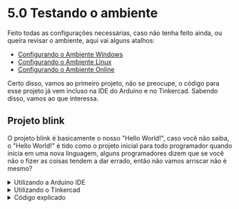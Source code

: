 # 5.0 Testando o ambiente

Feito todas as configurações necessárias, caso não tenha feito ainda, ou queira revisar o ambiente, aqui vai alguns atalhos:

- [Configurando o Ambiente Windows](/src/2-Ambiente/1-Ambiente-windows.md)
- [Configurando o Ambiente Linux](/src/2-Ambiente/2-Ambiente-linux.md)
- [Configurando o Ambiente Online](/src/2-Ambiente/3-Ambiente-online.md)

Certo disso, vamos ao primeiro projeto, não se preocupe, o código para esse projeto já vem incluso na IDE do Arduino e no Tinkercad. Sabendo disso, vamos ao que interessa.
<p></p>

## Projeto blink

O projeto blink é basicamente o nosso "Hello World!", caso você não saiba, o "Hello World!" é tido como o projeto inicial para todo programador quando inicia em uma nova linguagem, alguns programadores dizem que se você não o fizer as coisas tendem a dar errado, então não vamos arriscar não é mesmo?
<p></p>

<details> 
    <summary>Utilizando a Arduino IDE</summary>

Ponto importante antes de enviar o código para a placa é verificar em qual porta COM está, irei explicar como verificar da maneira mais simples.
<p></p>

Na barra superior ao clicar em Tools -> Port, podemos verificar que, **no meu caso**, temos dois dispositivos conectados na porta USB que permitem comunicação serial, um deles pode ser a placa, para verificar qual é de fato, basta despluga-la e uma sumirá, sendo assim fica fácil de localizar qual é a porta certa.

<p align="center">
    <img src="../imgs/Projetos/0-blink/IDE_Porta.png" alt="Selecionado a porta">
</p>

**Observação importante 1, caso nenhuma suma, pode ser algo ocasionado por falta de software de driver, é de extrema importância a localização do mesmo. Cada placa possui um software de driver, então nesse caso é melhor fazer uma busca pela internet por qual seria o software driver mais aconselhado para sua placa.**
<p></p>

**Observação importante 2, ainda na opção Tools, temos a opção "Board", é de extrema importância que o modelo de placa selecionado, seja o modelo da sua placa, caso contrário o código pode não subir, ou subir com falhas. A baixo uma imagem de exemplo de quando uma placa está selecionada.**
<p></p>

<p align="center">
    <img src="../imgs/Projetos/0-blink/IDE_Boards.png" alt="Tipos de placa">
</p>

Na Arduino IDE, este código já vem por padrão, assim como uma infinidade de outros códigos, para encontrá-lo basta seguir o caminho Files -> Examples -> 01.Basics -> Blink, como na imagem a seguir: 

<p align="center">
    <img src="../imgs/Projetos/0-blink/IDE_Selecionando_example.png" alt="Examples">
</p>

Feito isso uma nova janela aparecerá com o código, basta fazer o upload do mesmo, clicando no icone de seta para a direita, como mostrado a baixo.

<p align="center">
    <img src="../imgs/Projetos/0-blink/IDE_Upload.png" alt="Selecionado a porta">
</p>

Caso tudo esteja correto uma mensagem com "Done uploading" como esta, deverá aparecer na barra inferior da IDE:

<p align="center">
    <img src="../imgs/Projetos/0-blink/IDE_Upload_Done.png" alt="Upload finalizado">
</p>

Após feito o upload, se tudo correr bem, o LED "L" que é o led imbutido do Arduino deverá começar a piscar, mas porque? Veremos mais a baixo

<p align="center">
    <img src="../imgs/Projetos/0-blink/tinkercad_led_aceso.png" alt="Resultado">
</p>

Caso algo dê errado, volte esse passo a passo do começo, não se esqueça de verificar o cabo que liga o Arduino ao PC e a instalação dos drivers =)
<p></p>

A explicação superficial deste código e porque o LED está piscando, está mais a baixo na seção "Código explicado", na [aula 4](/src/4-Modulo-basico/zEm-desenvolvimento.md) iremos aprofundar melhor em como ele funciona.

</details> 

<details> 
    <summary>Utilizando o Tinkercad</summary>

No Tinkercad esse projeto já vem por padrão quando você insere o Arduino no ambiente de trabalho, irei mostrar como inserir o Arduino e como checar o código que está sendo executado dentro do Arduino.
<p></p>

Você já deve saber como criar um novo circuito, caso não se lembre irei recapitular a parte de configuração do [ambiente online](/src/2-Ambiente/3-Ambiente-online.md). Para criar um novo projeto utilizando o arduino basta clicar na aba "Circuitos" (1) no canto esquerdo e em seguida "Criar novo Circuito"(2)  
<p align="center">
    <img src="../imgs/TinkerCad/CriandoCircuito.png" alt="Criando circuito">
</p>

Após criar um novo projeto, no canto direito é possível localizar uma barra de pesquisa (1), digite Arduino, como na imagem a baixo. No resultado deverá aparecer o "Arduino Uno R3" (2), basta clicar na figura dele e depois clica na parte branca da tela (3) para adicionar o Arduino ao seu ambiente de trabalho.

<p align="center">
    <img src="../imgs/Projetos/0-blink/tinkercad_arduino.png" alt="Selecionado o Arduino">
</p>

Após adicionar o Arduino ao ambiente de trabalho, basta clicar no botão "Iniciar simulação" (1), repare que 2 leds na placa se acenderam, o LED que indica que o Arduino está ligado, "ON" (2) e o LED "L" (3) este LED em questão estará piscando, mas porque? Veremos mais a baixo.

<p align="center">
    <img src="../imgs/Projetos/0-blink/tinkercad_arduino_blink.png" alt="Resultado">
</p>

Ao clicarmos em "Código" (1), podemos visualizar como o algoritmo funciona (2), os passos descritos ali são seguidos durante a execução do programa que está rodando no Arduino. Ao clicarmos em "Blocos" (3), temos a opção "Texto" que é a opção que mais iremos utilizar.

<p align="center">
    <img src="../imgs/Projetos/0-blink/tinkercad_arduino_cod_blocks.png" alt="Codigo">
</p>

Ao selecionar a opção "Texto" uma mensagem como essa irá surgir, basta clicar em "Continuar":

<p align="center">
    <img src="../imgs/Projetos/0-blink/tinkercad_arduino_alert.png" alt="Alerta">
</p>

E por fim veremos um código (1) como na imagem a baixo:

<p align="center">
    <img src="../imgs/Projetos/0-blink/tinkercad_arduino_cod.png" alt="Codigo">
</p>

A explicação superficial deste código e porque o LED está piscando, está mais a baixo na seção "Código explicado", na [aula 4](/src/4-Modulo-basico/zEm-desenvolvimento.md) iremos aprofundar melhor em como ele funciona.

</details>    

<details> 
    <summary>Código explicado</summary>

```C++
//Esta parte do codigo é executada somente uma vez
void setup()
{
    //Define o pino onde o LED está internamente ligado como saida
    pinMode(LED_BUILTIN, OUTPUT);
}
//Fim da parte que é executada somente uma vez


//Esta parte do codigo é executada enquanto o Arduino estiver energizado
void loop()
{
    //Inicio

    //Define a porta do LED como ligada
    digitalWrite(LED_BUILTIN, HIGH);
    //Pausa a execução por 1 segundo
    delay(1000);
    //Define a porta do LED como desligada
    digitalWrite(LED_BUILTIN, LOW);
    //Pausa a execução por 1 segundo
    delay(1000); 
    
    //Volta para o inicio
}
//Fim da parte que é executada enquanto o Arduino estiver energizado
```

O LED interno do Arduino pisca pois o código faz com que em um momento, o estado do LED seja definido como ligado, aguarda 1 segundo, define como desligado e aguarda 1 segundo. Como tudo que está dentro de "void loop(){}" fica sendo repetido até que o Arduino seja desligado, ele ficara piscando infinitamente.
</details> 
